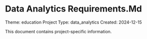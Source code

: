 # Data Analytics Requirements.Md

Theme: education
Project Type: data_analytics
Created: 2024-12-15

This document contains project-specific information.
